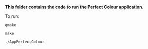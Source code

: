 **This folder contains the code to run the Perfect Colour application.**

To run:

`qmake`

`make`

`./AppPerfectColour`

